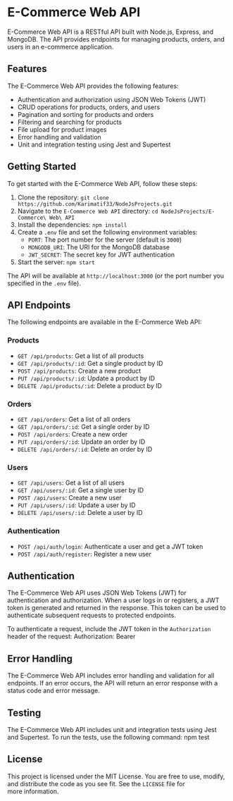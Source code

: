 # E-Commerce Web API

E-Commerce Web API is a RESTful API built with Node.js, Express, and MongoDB. The API provides endpoints for managing products, orders, and users in an e-commerce application.

## Features

The E-Commerce Web API provides the following features:

- Authentication and authorization using JSON Web Tokens (JWT)
- CRUD operations for products, orders, and users
- Pagination and sorting for products and orders
- Filtering and searching for products
- File upload for product images
- Error handling and validation
- Unit and integration testing using Jest and Supertest

## Getting Started

To get started with the E-Commerce Web API, follow these steps:

1. Clone the repository: `git clone https://github.com/Karimatif33/NodeJsProjects.git`
2. Navigate to the `E-Commerce Web API` directory: `cd NodeJsProjects/E-Commerce\ Web\ API`
3. Install the dependencies: `npm install`
4. Create a `.env` file and set the following environment variables:
   - `PORT`: The port number for the server (default is `3000`)
   - `MONGODB_URI`: The URI for the MongoDB database
   - `JWT_SECRET`: The secret key for JWT authentication
5. Start the server: `npm start`

The API will be available at `http://localhost:3000` (or the port number you specified in the `.env` file).

## API Endpoints

The following endpoints are available in the E-Commerce Web API:

### Products

- `GET /api/products`: Get a list of all products
- `GET /api/products/:id`: Get a single product by ID
- `POST /api/products`: Create a new product
- `PUT /api/products/:id`: Update a product by ID
- `DELETE /api/products/:id`: Delete a product by ID

### Orders

- `GET /api/orders`: Get a list of all orders
- `GET /api/orders/:id`: Get a single order by ID
- `POST /api/orders`: Create a new order
- `PUT /api/orders/:id`: Update an order by ID
- `DELETE /api/orders/:id`: Delete an order by ID

### Users

- `GET /api/users`: Get a list of all users
- `GET /api/users/:id`: Get a single user by ID
- `POST /api/users`: Create a new user
- `PUT /api/users/:id`: Update a user by ID
- `DELETE /api/users/:id`: Delete a user by ID

### Authentication

- `POST /api/auth/login`: Authenticate a user and get a JWT token
- `POST /api/auth/register`: Register a new user

## Authentication

The E-Commerce Web API uses JSON Web Tokens (JWT) for authentication and authorization. When a user logs in or registers, a JWT token is generated and returned in the response. This token can be used to authenticate subsequent requests to protected endpoints.

To authenticate a request, include the JWT token in the `Authorization` header of the request:
Authorization: Bearer

## Error Handling

The E-Commerce Web API includes error handling and validation for all endpoints. If an error occurs, the API will return an error response with a status code and error message.

## Testing

The E-Commerce Web API includes unit and integration tests using Jest and Supertest. To run the tests, use the following command:
npm test

## License

This project is licensed under the MIT License. You are free to use, modify, and distribute the code as you see fit. See the `LICENSE` file for more information.
